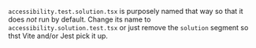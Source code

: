 `accessibility.test.solution.tsx` is purposely named that way so that it does _not_ run by default. Change its name to `accessibility.solution.test.tsx` or just remove the `solution` segment so thst Vite and/or Jest pick it up.
